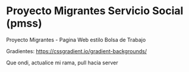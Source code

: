 # Proyecto Migrantes Servicio Social (pmss)

Proyecto Migrantes - Pagina Web estilo Bolsa de Trabajo

Gradientes: https://cssgradient.io/gradient-backgrounds/

Que ondi, actualice mi rama, pull hacia server
